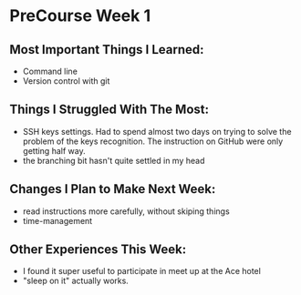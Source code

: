 PreCourse Week 1
================

Most Important Things I Learned:
-------------------------------

* Command line 
* Version control with git

Things I Struggled With The Most:
-------------------------------

* SSH keys settings. Had to spend almost two days on trying to solve the problem of the keys recognition. 
The instruction on GitHub were only getting half way.
* the branching bit hasn't quite settled in my head


Changes I Plan to Make Next Week:
-------------------------------

* read instructions more carefully, without skiping things
* time-management 


Other Experiences This Week:
-------------------------------

* I found it super useful to participate in meet up at the Ace hotel
* "sleep on it" actually works.  


